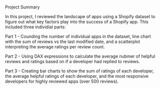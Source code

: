 Project Summary

In this project, I reviewed the landscape of apps using a Shopify dataset to figure out what key factors play into the success of a Shopify app. This included three individial parts: 
  
  Part 1 - Counding the number of individual apps in the dataset, line chart with the sum of reviews vs the last modified date, and a scatterplot interpreting the average ratings per review count.

  Part 2 - Using DAX expressions to calculate the average nubmer of helpful reviews and ratings based on if a developer had replied to reviews. 

  Part 3 - Creating bar charts to show the sum of ratings of each developer, the average helpful ratings of each developer, and the most responsive developers for highly reviewed apps (over 500 reviews).
